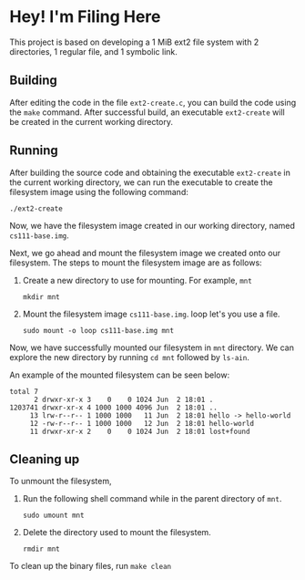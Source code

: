 
# Hey! I'm Filing Here

This project is based on developing a 1 MiB ext2 file system with 2 directories, 1 regular file, and 1 symbolic link.

## Building

After editing the code in the file `ext2-create.c`, you can build the code using the `make` command. After successful build, an executable `ext2-create` will be created in the current working directory.

## Running

After building the source code and obtaining the executable `ext2-create` in the current working directory, we can run the executable to create the filesystem image using the following command:
```
./ext2-create
```
Now, we have the filesystem image created in our working directory, named `cs111-base.img`. 

Next, we go ahead and mount the filesystem image we created onto our filesystem. The steps to mount the filesystem image are as follows:

1. Create a new directory to use for mounting. For example, `mnt`

    ```
    mkdir mnt
    ```
2. Mount the filesystem image `cs111-base.img`. loop let's you use a file.

    ```
    sudo mount -o loop cs111-base.img mnt
    ```

Now, we have successfully mounted our filesystem in `mnt` directory. We can explore the new directory by running `cd mnt` followed by `ls-ain`.

An example of the mounted filesystem can be seen below:
```
total 7
      2 drwxr-xr-x 3    0    0 1024 Jun  2 18:01 .
1203741 drwxr-xr-x 4 1000 1000 4096 Jun  2 18:01 ..
     13 lrw-r--r-- 1 1000 1000   11 Jun  2 18:01 hello -> hello-world
     12 -rw-r--r-- 1 1000 1000   12 Jun  2 18:01 hello-world
     11 drwxr-xr-x 2    0    0 1024 Jun  2 18:01 lost+found
``` 

## Cleaning up

To unmount the filesystem,

1. Run the following shell command while in the parent directory of `mnt`.

    ```
    sudo umount mnt
    ```

2. Delete the directory used to mount the filesystem.

    ```
    rmdir mnt
    ```

To clean up the binary files, run `make clean`
